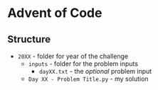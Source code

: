 # Advent of Code

## Structure
* `20XX` - folder for year of the challenge
    * `inputs` - folder for the problem inputs
        * `dayXX.txt` - the _optional_ problem input
    * `Day XX - Problem Title.py` - my solution
